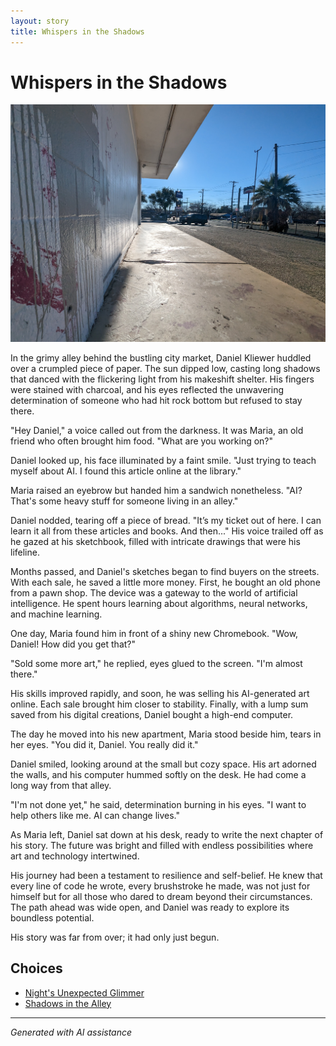 ```yaml
---
layout: story
title: Whispers in the Shadows
---
```


# Whispers in the Shadows

![Whispers in the Shadows](/input_images/477085949_1376430796875724_8916528934155297778_n.jpg)

In the grimy alley behind the bustling city market, Daniel Kliewer huddled over a crumpled piece of paper. The sun dipped low, casting long shadows that danced with the flickering light from his makeshift shelter. His fingers were stained with charcoal, and his eyes reflected the unwavering determination of someone who had hit rock bottom but refused to stay there.

"Hey Daniel," a voice called out from the darkness. It was Maria, an old friend who often brought him food. "What are you working on?"

Daniel looked up, his face illuminated by a faint smile. "Just trying to teach myself about AI. I found this article online at the library."

Maria raised an eyebrow but handed him a sandwich nonetheless. "AI? That's some heavy stuff for someone living in an alley."

Daniel nodded, tearing off a piece of bread. "It’s my ticket out of here. I can learn it all from these articles and books. And then..." His voice trailed off as he gazed at his sketchbook, filled with intricate drawings that were his lifeline.

Months passed, and Daniel's sketches began to find buyers on the streets. With each sale, he saved a little more money. First, he bought an old phone from a pawn shop. The device was a gateway to the world of artificial intelligence. He spent hours learning about algorithms, neural networks, and machine learning.

One day, Maria found him in front of a shiny new Chromebook. "Wow, Daniel! How did you get that?"

"Sold some more art," he replied, eyes glued to the screen. "I'm almost there."

His skills improved rapidly, and soon, he was selling his AI-generated art online. Each sale brought him closer to stability. Finally, with a lump sum saved from his digital creations, Daniel bought a high-end computer.

The day he moved into his new apartment, Maria stood beside him, tears in her eyes. "You did it, Daniel. You really did it."

Daniel smiled, looking around at the small but cozy space. His art adorned the walls, and his computer hummed softly on the desk. He had come a long way from that alley.

"I'm not done yet," he said, determination burning in his eyes. "I want to help others like me. AI can change lives."

As Maria left, Daniel sat down at his desk, ready to write the next chapter of his story. The future was bright and filled with endless possibilities where art and technology intertwined.

His journey had been a testament to resilience and self-belief. He knew that every line of code he wrote, every brushstroke he made, was not just for himself but for all those who dared to dream beyond their circumstances. The path ahead was wide open, and Daniel was ready to explore its boundless potential.

His story was far from over; it had only just begun.


## Choices

* [Night's Unexpected Glimmer](/stories/20221010_145455)
* [Shadows in the Alley](/stories/20221013_140630)


---
*Generated with AI assistance*

